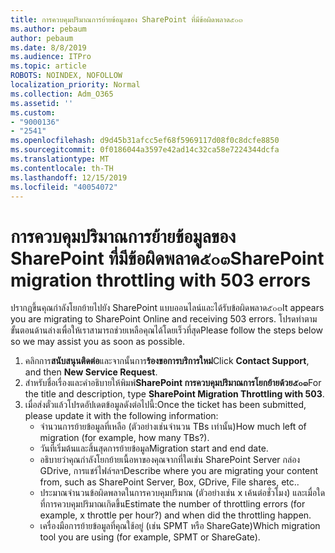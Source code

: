 ```yaml
---
title: การควบคุมปริมาณการย้ายข้อมูลของ SharePoint ที่มีข้อผิดพลาด๕๐๓
ms.author: pebaum
author: pebaum
ms.date: 8/8/2019
ms.audience: ITPro
ms.topic: article
ROBOTS: NOINDEX, NOFOLLOW
localization_priority: Normal
ms.collection: Adm_O365
ms.assetid: ''
ms.custom:
- "9000136"
- "2541"
ms.openlocfilehash: d9d45b31afcc5ef68f5969117d08f0c8dcfe8850
ms.sourcegitcommit: 0f0186044a3597e42ad14c32ca58e7224344dcfa
ms.translationtype: MT
ms.contentlocale: th-TH
ms.lasthandoff: 12/15/2019
ms.locfileid: "40054072"
---
```

# <a name="sharepoint-migration-throttling-with-503-errors"></a><span data-ttu-id="99d4a-102">การควบคุมปริมาณการย้ายข้อมูลของ SharePoint ที่มีข้อผิดพลาด๕๐๓</span><span class="sxs-lookup"><span data-stu-id="99d4a-102">SharePoint migration throttling with 503 errors</span></span>

<span data-ttu-id="99d4a-103">ปรากฏขึ้นคุณกำลังโยกย้ายไปยัง SharePoint แบบออนไลน์และได้รับข้อผิดพลาด๕๐๓</span><span class="sxs-lookup"><span data-stu-id="99d4a-103">It appears you are migrating to SharePoint Online and receiving 503 errors.</span></span> <span data-ttu-id="99d4a-104">โปรดทำตามขั้นตอนด้านล่างเพื่อให้เราสามารถช่วยเหลือคุณได้โดยเร็วที่สุด</span><span class="sxs-lookup"><span data-stu-id="99d4a-104">Please follow the steps below so we may assist you as soon as possible.</span></span> 

1. <span data-ttu-id="99d4a-105">คลิกการ**สนับสนุนติดต่อ**และจากนั้นการ**ร้องขอการบริการใหม่**</span><span class="sxs-lookup"><span data-stu-id="99d4a-105">Click **Contact Support**, and then **New Service Request**.</span></span>
2. <span data-ttu-id="99d4a-106">สำหรับชื่อเรื่องและคำอธิบายให้พิมพ์**SharePoint การควบคุมปริมาณการโยกย้ายด้วย๕๐๓**</span><span class="sxs-lookup"><span data-stu-id="99d4a-106">For the title and description, type **SharePoint Migration Throttling with 503**.</span></span>
3. <span data-ttu-id="99d4a-107">เมื่อส่งตั๋วแล้วโปรดอัปเดตข้อมูลดังต่อไปนี้:</span><span class="sxs-lookup"><span data-stu-id="99d4a-107">Once the ticket has been submitted, please update it with the following information:</span></span>
    - <span data-ttu-id="99d4a-108">จำนวนการย้ายข้อมูลที่เหลือ (ตัวอย่างเช่นจำนวน TBs เท่านั้น)</span><span class="sxs-lookup"><span data-stu-id="99d4a-108">How much left of migration (for example, how many TBs?).</span></span>
    - <span data-ttu-id="99d4a-109">วันที่เริ่มต้นและสิ้นสุดการย้ายข้อมูล</span><span class="sxs-lookup"><span data-stu-id="99d4a-109">Migration start and end date.</span></span>
    - <span data-ttu-id="99d4a-110">อธิบายว่าคุณกำลังโยกย้ายเนื้อหาของคุณจากที่ใดเช่น SharePoint Server กล่อง GDrive, การแชร์ไฟล์ฯลฯ</span><span class="sxs-lookup"><span data-stu-id="99d4a-110">Describe where you are migrating your content from, such as SharePoint Server, Box, GDrive, File shares, etc..</span></span>
    - <span data-ttu-id="99d4a-111">ประมาณจำนวนข้อผิดพลาดในการควบคุมปริมาณ (ตัวอย่างเช่น x เค้นต่อชั่วโมง) และเมื่อใดที่การควบคุมปริมาณเกิดขึ้น</span><span class="sxs-lookup"><span data-stu-id="99d4a-111">Estimate the number of throttling errors (for example, x throttle per hour?) and when did the throttling happen.</span></span>
    - <span data-ttu-id="99d4a-112">เครื่องมือการย้ายข้อมูลที่คุณใช้อยู่ (เช่น SPMT หรือ ShareGate)</span><span class="sxs-lookup"><span data-stu-id="99d4a-112">Which migration tool you are using (for example, SPMT or ShareGate).</span></span>


